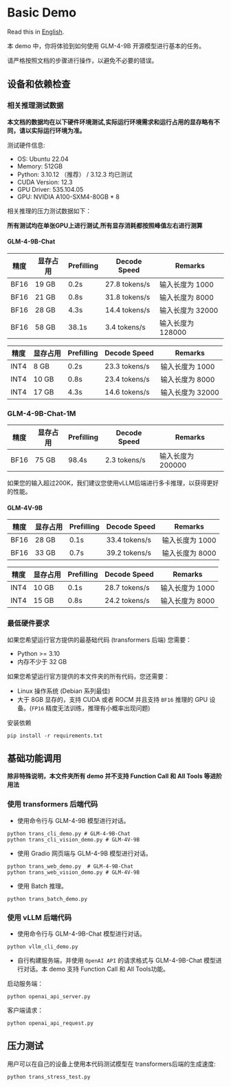 # Basic Demo

Read this in [English](README_en.md).

本 demo 中，你将体验到如何使用 GLM-4-9B 开源模型进行基本的任务。

请严格按照文档的步骤进行操作，以避免不必要的错误。

## 设备和依赖检查

### 相关推理测试数据

**本文档的数据均在以下硬件环境测试,实际运行环境需求和运行占用的显存略有不同，请以实际运行环境为准。**

测试硬件信息:

+ OS: Ubuntu 22.04
+ Memory: 512GB
+ Python: 3.10.12 （推荐） / 3.12.3 均已测试
+ CUDA Version:  12.3
+ GPU Driver: 535.104.05
+ GPU: NVIDIA A100-SXM4-80GB * 8

相关推理的压力测试数据如下：

**所有测试均在单张GPU上进行测试,所有显存消耗都按照峰值左右进行测算**

#### GLM-4-9B-Chat

| 精度   | 显存占用  | Prefilling | Decode Speed  | Remarks      |
|------|-------|------------|---------------|--------------|
| BF16 | 19 GB | 0.2s       | 27.8 tokens/s | 输入长度为 1000   |
| BF16 | 21 GB | 0.8s       | 31.8 tokens/s | 输入长度为 8000   |
| BF16 | 28 GB | 4.3s       | 14.4 tokens/s | 输入长度为 32000  |
| BF16 | 58 GB | 38.1s      | 3.4  tokens/s | 输入长度为 128000 |

| 精度   | 显存占用  | Prefilling | Decode Speed  | Remarks     |
|------|-------|------------|---------------|-------------|
| INT4 | 8 GB  | 0.2s       | 23.3 tokens/s | 输入长度为 1000  |
| INT4 | 10 GB | 0.8s       | 23.4 tokens/s | 输入长度为 8000  |
| INT4 | 17 GB | 4.3s       | 14.6 tokens/s | 输入长度为 32000 |

### GLM-4-9B-Chat-1M

| 精度   | 显存占用  | Prefilling | Decode Speed | Remarks      |
|------|-------|------------|--------------|--------------|
| BF16 | 75 GB | 98.4s      | 2.3 tokens/s | 输入长度为 200000 |

如果您的输入超过200K，我们建议您使用vLLM后端进行多卡推理，以获得更好的性能。

#### GLM-4V-9B

| 精度   | 显存占用  | Prefilling | Decode Speed  | Remarks    |
|------|-------|------------|---------------|------------|
| BF16 | 28 GB | 0.1s       | 33.4 tokens/s | 输入长度为 1000 |
| BF16 | 33 GB | 0.7s       | 39.2 tokens/s | 输入长度为 8000 |

| 精度   | 显存占用  | Prefilling | Decode Speed  | Remarks    |
|------|-------|------------|---------------|------------|
| INT4 | 10 GB | 0.1s       | 28.7 tokens/s | 输入长度为 1000 |
| INT4 | 15 GB | 0.8s       | 24.2 tokens/s | 输入长度为 8000 |

### 最低硬件要求

如果您希望运行官方提供的最基础代码 (transformers 后端) 您需要：

+ Python >= 3.10
+ 内存不少于 32 GB

如果您希望运行官方提供的本文件夹的所有代码，您还需要：

+ Linux 操作系统 (Debian 系列最佳)
+ 大于 8GB 显存的，支持 CUDA 或者 ROCM 并且支持 `BF16` 推理的 GPU 设备。(`FP16` 精度无法训练，推理有小概率出现问题)

安装依赖

```shell
pip install -r requirements.txt
```

## 基础功能调用

**除非特殊说明，本文件夹所有 demo 并不支持 Function Call 和 All Tools 等进阶用法**

### 使用 transformers 后端代码

+ 使用命令行与 GLM-4-9B 模型进行对话。

```shell
python trans_cli_demo.py # GLM-4-9B-Chat
python trans_cli_vision_demo.py # GLM-4V-9B
```

+ 使用 Gradio 网页端与 GLM-4-9B 模型进行对话。

```shell
python trans_web_demo.py  # GLM-4-9B-Chat
python trans_web_vision_demo.py # GLM-4V-9B
```

+ 使用 Batch 推理。

```shell
python trans_batch_demo.py
```

### 使用 vLLM 后端代码

+ 使用命令行与 GLM-4-9B-Chat 模型进行对话。

```shell
python vllm_cli_demo.py
```

+ 自行构建服务端，并使用 `OpenAI API` 的请求格式与 GLM-4-9B-Chat 模型进行对话。本 demo 支持 Function Call 和 All Tools功能。

启动服务端：

```shell
python openai_api_server.py
```

客户端请求：

```shell
python openai_api_request.py
```

## 压力测试

用户可以在自己的设备上使用本代码测试模型在 transformers后端的生成速度:

```shell
python trans_stress_test.py
```



